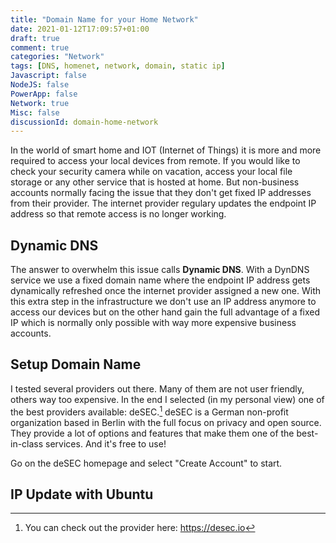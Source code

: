 ```yaml
---
title: "Domain Name for your Home Network"
date: 2021-01-12T17:09:57+01:00
draft: true
comment: true
categories: "Network"
tags: [DNS, homenet, network, domain, static ip]
Javascript: false
NodeJS: false
PowerApp: false
Network: true
Misc: false
discussionId: domain-home-network
---
```


In the world of smart home and IOT (Internet of Things) it is more and more required to access your local devices from remote. If you would like to check your security camera while on vacation, access your local file storage or any other service that is hosted at home. But non-business accounts normally facing the issue that they don't get fixed IP addresses from their provider. The internet provider regulary updates the endpoint IP address so that remote access is no longer working.

## Dynamic DNS 

The answer to overwhelm this issue calls **Dynamic DNS**. With a DynDNS service we use a fixed domain name where the endpoint IP address gets dynamically refreshed once the internet provider assigned a new one. With this extra step in the infrastructure we don't use an IP address anymore to access our devices but on the other hand gain the full advantage of a fixed IP which is normally only possible with way more expensive business accounts.

## Setup Domain Name

I tested several providers out there. Many of them are not user friendly, others way too expensive. In the end I selected (in my personal view) one of the best providers available: deSEC.[^1] deSEC is a German non-profit organization based in Berlin with the full focus on privacy and open source. They provide a lot of options and features that make them one of the best-in-class services. And it's free to use!

Go on the deSEC homepage and select "Create Account" to start.
 


## IP Update with Ubuntu





[^1]: You can check out the provider here: https://desec.io 